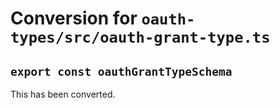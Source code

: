 # Conversion for `oauth-types/src/oauth-grant-type.ts`

## `export const oauthGrantTypeSchema`

This has been converted.
